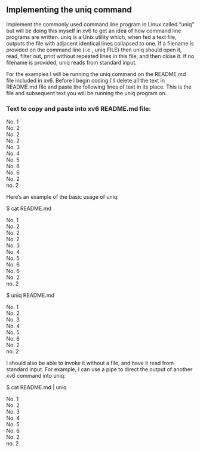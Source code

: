 ## Implementing the uniq command
Implement the commonly used command line program in Linux called “uniq” but will be doing this myself in xv6 to get an idea of how command line programs are written. uniq is a Unix utility which, when fed a text file, outputs the file with adjacent identical lines collapsed to one. If a filename is provided on the command line (i.e., uniq FILE) then uniq should open it, read, filter out, print without repeated lines in this file, and then close it. If no filename is provided, uniq reads from standard input.

For the examples I will be running the uniq command on the README.md file included in xv6. Before I begin coding I'll delete all the text in README.md file and paste the following lines of text in its place. This is the file and subsequent text you will be running the uniq program on.

### Text to copy and paste into xv6 README.md file:
No. 1<br>
No. 2<br>
No. 2<br>
No. 2<br>
No. 3<br>
No. 4<br>
No. 5<br>
No. 6<br>
No. 6<br>
No. 2<br>
no. 2

Here’s an example of the basic usage of uniq:
 
$ cat README.md

No. 1<br>
No. 2<br>
No. 2<br>
No. 2<br>
No. 3<br>
No. 4<br>
No. 5<br>
No. 6<br>
No. 6<br>
No. 2<br>
no. 2

$ uniq README.md

No. 1<br>
No. 2<br>
No. 3<br>
No. 4<br>
No. 5<br>
No. 6<br>
No. 2<br>
no. 2

I should also be able to invoke it without a file, and have it read from standard input. For example, I can use a pipe to direct the output of another xv6 command into uniq:

$ cat README.md | uniq

No. 1<br>
No. 2<br>
No. 3<br>
No. 4<br>
No. 5<br>
No. 6<br>
No. 2<br>
no. 2